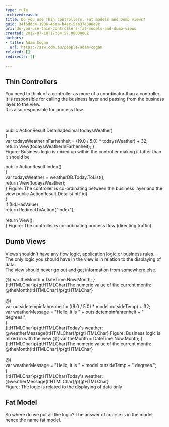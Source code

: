 ```yaml
---
type: rule
archivedreason: 
title: Do you use Thin controllers, Fat models and Dumb views?
guid: 34f6ddc4-1906-4baa-b4ac-5aa37e308e9c
uri: do-you-use-thin-controllers-fat-models-and-dumb-views
created: 2012-07-18T17:54:57.0000000Z
authors:
- title: Adam Cogan
  url: https://ssw.com.au/people/adam-cogan
related: []
redirects: []

---
```



<h2>Thin Controllers</h2>
<p>You need to think of a controller as more of a coordinator than a controller. <br>It is responsible for calling the business layer and passing from the business layer to the view.
<br>It is also responsible for process flow.</p>

<br><excerpt class='endintro'></excerpt><br>
<span class="ms-rteCustom-CodeArea">
public ActionResult Details(decimal todaysWeather)<br>
&#123;<br>
    var todaysWeatherInFarhenheit = ((9.0 / 5.0) * todaysWeather) + 32;<br>
    return View(todaysWeatherInFarhenheit);
 &#125;<br>
</span>
<span class="ms-rteCustom-FigureBad">Figure&#58; Business logic is mixed up within the controller making it fatter than it should be</span>

<span class="ms-rteCustom-CodeArea">
public ActionResult Index()<br>
&#123;<br>
    var todaysWeather = weatherDB.Today.ToList();<br>
    return View(todaysWeather);<br>
 &#125;
</span>
<span class="ms-rteCustom-FigureGood">Figure&#58; The controller is co-ordinating between the business layer and the view</span>

<span class="ms-rteCustom-CodeArea">
public ActionResult Details(int? id)<br>
 &#123;<br>
   if (!id.HasValue)<br>
         return RedirectToAction(&quot;Index&quot;);<br>
<br>
   return View();<br>
 &#125;
</span>
<span class="ms-rteCustom-FigureGood">Figure&#58; The controller is co-ordinating process flow (directing traffic)</span>

<h2>Dumb Views</h2>
<p>Views shouldn't have any flow logic, application logic or business rules.<br>The only logic you should have in the view is in relation to the displaying of data.<br>The view should never go out and get information from somewhere else.</p>

<span class="ms-rteCustom-CodeArea">
@&#123; var theMonth = DateTime.Now.Month; &#125;<br>
{ltHTMLChar}p{gtHTMLChar}The numeric value of the current month&#58; @theMonth{ltHTMLChar}/p{gtHTMLChar}<br>
<br>
@&#123;<br>
    var outsidetempinfahrenheit = ((9.0 / 5.0) * model.outsideTemp) + 32;<br>
    var weatherMessage = &quot;Hello, it is &quot; + outsidetempinfahrenheit + &quot; <br>degrees.&quot;;<br>
&#125;<br>
{ltHTMLChar}p{gtHTMLChar}Today's weather&#58; @weatherMessage{ltHTMLChar}/p{gtHTMLChar}
</span>
<span class="ms-rteCustom-FigureBad">Figure&#58; Business logic is mixed in with the view</span>

<span class="ms-rteCustom-CodeArea">
@&#123; var theMonth = DateTime.Now.Month; &#125;<br>
{ltHTMLChar}p{gtHTMLChar}The numeric value of the current month&#58; @theMonth{ltHTMLChar}/p{gtHTMLChar}<br>
<br>
@&#123;<br>
    var weatherMessage = &quot;Hello, it is &quot; + model.outsideTemp + &quot; degrees.&quot;;<br>
&#125;<br>
{ltHTMLChar}p{gtHTMLChar}Today's weather&#58; @weatherMessage{ltHTMLChar}/p{gtHTMLChar}<br>
</span>
<span class="ms-rteCustom-FigureGood">Figure&#58; The logic is related to the displaying of data only</span>

<h2>Fat Model</h2>
<p>So where do we put all the logic? The answer of course is in the model, hence the name fat model.</p>



